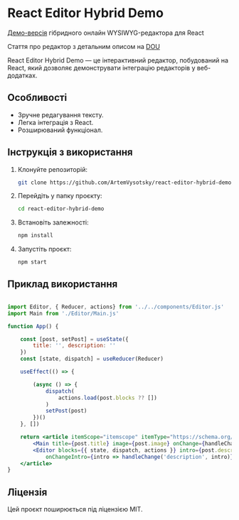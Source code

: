 # React Editor Hybrid Demo

[Демо-версія](https://artemvysotsky.github.io/react-editor-hybrid-demo/) гібридного онлайн WYSIWYG-редактора для React

Стаття про редактор з детальним описом на [DOU](https://dou.ua/forums/topic/)

React Editor Hybrid Demo — це інтерактивний редактор, побудований на React, який дозволяє демонструвати інтеграцію редакторів у веб-додатках.

## Особливості
- Зручне редагування тексту.
- Легка інтеграція з React.
- Розширюваний функціонал.

## Інструкція з використання

1. Клонуйте репозиторій:

   ```bash
   git clone https://github.com/ArtemVysotsky/react-editor-hybrid-demo.git
   ```

2. Перейдіть у папку проєкту:
   ```bash
   cd react-editor-hybrid-demo
   ```

3. Встановіть залежності:
   ```bash
   npm install
   ```

4. Запустіть проєкт:
   ```bash 
   npm start
   ```

## Приклад використання
```jsx

import Editor, { Reducer, actions} from '../../components/Editor.js'
import Main from './Editor/Main.js'

function App() {

    const [post, setPost] = useState({
        title: '', description: ''
    })
    const [state, dispatch] = useReducer(Reducer)

    useEffect(() => {

        (async () => {
            dispatch(
                actions.load(post.blocks ?? [])
            )
            setPost(post)
        })()
    }, [])

    return <article itemScope="itemscope" itemType="https://schema.org/Article">
        <Main title={post.title} image={post.image} onChange={handleChange} />
        <Editor blocks={{ state, dispatch, actions }} intro={post.description}
            onChangeIntro={intro => handleChange('description', intro)} />
    </article>
}
```

## Ліцензія

Цей проєкт поширюється під ліцензією MIT.